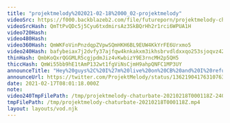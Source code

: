 ```yaml
---
title: "projektmelody%202021-02-18%2000_02-projektmelody"
videoSrc: https://f000.backblazeb2.com/file/futureporn/projektmelody-chaturbate-2021-02-18.mp4
videoSrcHash: QmTtPvQDc5j5Cyu6txdmirsAz3SkBQrHh2r1rci6WPUA1H
video720Hash: 
video480Hash: 
video360Hash: QmWKFoVinPnzdqpZVpwSQmHKH6BL9EUW4KkYrFE6Urxmo5
video240Hash: bafybeiax7j2dvfy37ajfqw4knkakxm3ikhsbrvdldxxqo253sjoqvz42mi?filename=projektmelody-chaturbate-20210218T000118Z-240p.mp4
thinHash: QmbKoQxrQGGMLR5cgjpdmJiz4vKwbizY9E3rncMH2p5QH5
thiccHash: QmWi55bb9hE1tAmP132wt1fgViNsCjmH9ahpQNFC1MP3UY
announceTitle: "Hey%20guys%2C%20I%27m%20live%20on%20CB%20and%20I%20refuse%20to%20wear%20underwear.%20so%20there%21%21"
announceUrl: https://twitter.com/ProjektMelody/status/1362190417631076352
date: 2021-02-17T08:01:18.000Z
note: 
video240TmpFilePath: /tmp/projektmelody-chaturbate-20210218T000118Z-240p.mp4
tmpFilePath: /tmp/projektmelody-chaturbate-20210218T000118Z.mp4
layout: layouts/vod.njk
---
```

